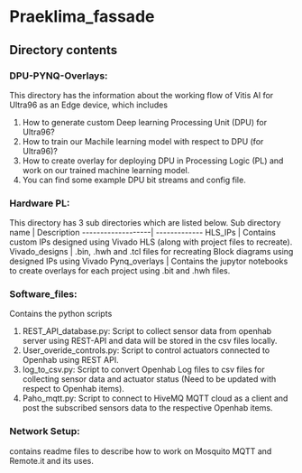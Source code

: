 # Praeklima_fassade

## Directory contents 
### DPU-PYNQ-Overlays: 
This directory has the information about the working flow of Vitis AI for Ultra96 as an Edge device, which includes
1. How to generate custom Deep learning Processing Unit (DPU) for Ultra96?
2. How to train our Machile learning model with respect to DPU (for Ultra96)?
3. How to create overlay for deploying DPU in Processing Logic (PL) and work on our trained machine learning model.
4. You can find some example DPU bit streams and config file.

### Hardware PL: 
This directory has 3 sub directories which are listed below.
Sub directory name | Description
-------------------| -------------
HLS_IPs            | Contains custom IPs designed using Vivado HLS (along with project files to recreate). 
Vivado_designs     | .bin, .hwh and .tcl files for recreating Block diagrams using designed IPs using Vivado
Pynq_overlays      |  Contains the jupytor notebooks to create overlays for each project using .bit and .hwh files.

### Software_files: 
Contains the python scripts 
1. REST_API_database.py: 	Script to collect sensor data from openhab server using REST-API and data will be stored in the csv files locally.
2. User_overide_controls.py: 	Script to control actuators connected to Openhab using REST API. 
3. log_to_csv.py:		Script to convert Openhab Log files to csv files for collecting sensor data and actuator status (Need to be updated with respect to Openhab items).
4. Paho_mqtt.py:		Script to connect to HiveMQ MQTT cloud as a client and post the subscribed sensors data to the respective Openhab items.

### Network Setup: 
contains readme files to describe how to work on Mosquito MQTT and Remote.it and its uses.

